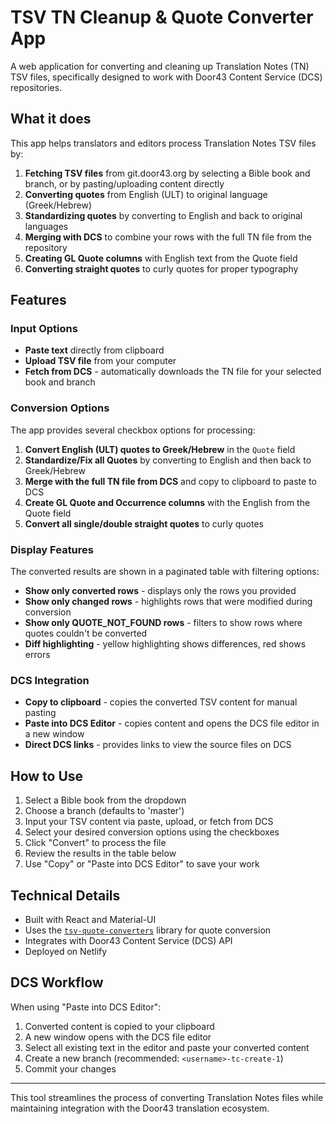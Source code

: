 # TSV TN Cleanup & Quote Converter App

A web application for converting and cleaning up Translation Notes (TN) TSV files, specifically designed to work with Door43 Content Service (DCS) repositories.

## What it does

This app helps translators and editors process Translation Notes TSV files by:

1. **Fetching TSV files** from git.door43.org by selecting a Bible book and branch, or by pasting/uploading content directly
2. **Converting quotes** from English (ULT) to original language (Greek/Hebrew)
3. **Standardizing quotes** by converting to English and back to original languages
4. **Merging with DCS** to combine your rows with the full TN file from the repository
5. **Creating GL Quote columns** with English text from the Quote field
6. **Converting straight quotes** to curly quotes for proper typography

## Features

### Input Options

- **Paste text** directly from clipboard
- **Upload TSV file** from your computer
- **Fetch from DCS** - automatically downloads the TN file for your selected book and branch

### Conversion Options

The app provides several checkbox options for processing:

1. **Convert English (ULT) quotes to Greek/Hebrew** in the `Quote` field
2. **Standardize/Fix all Quotes** by converting to English and then back to Greek/Hebrew
3. **Merge with the full TN file from DCS** and copy to clipboard to paste to DCS
4. **Create GL Quote and Occurrence columns** with the English from the Quote field
5. **Convert all single/double straight quotes** to curly quotes

### Display Features

The converted results are shown in a paginated table with filtering options:

- **Show only converted rows** - displays only the rows you provided
- **Show only changed rows** - highlights rows that were modified during conversion
- **Show only QUOTE_NOT_FOUND rows** - filters to show rows where quotes couldn't be converted
- **Diff highlighting** - yellow highlighting shows differences, red shows errors

### DCS Integration

- **Copy to clipboard** - copies the converted TSV content for manual pasting
- **Paste into DCS Editor** - copies content and opens the DCS file editor in a new window
- **Direct DCS links** - provides links to view the source files on DCS

## How to Use

1. Select a Bible book from the dropdown
2. Choose a branch (defaults to 'master')
3. Input your TSV content via paste, upload, or fetch from DCS
4. Select your desired conversion options using the checkboxes
5. Click "Convert" to process the file
6. Review the results in the table below
7. Use "Copy" or "Paste into DCS Editor" to save your work

## Technical Details

- Built with React and Material-UI
- Uses the [`tsv-quote-converters`](https://github.com/unfoldingWord/tsv-quote-converters) library for quote conversion
- Integrates with Door43 Content Service (DCS) API
- Deployed on Netlify

## DCS Workflow

When using "Paste into DCS Editor":

1. Converted content is copied to your clipboard
2. A new window opens with the DCS file editor
3. Select all existing text in the editor and paste your converted content
4. Create a new branch (recommended: `<username>-tc-create-1`)
5. Commit your changes

---

This tool streamlines the process of converting Translation Notes files while maintaining integration with the Door43 translation ecosystem.
